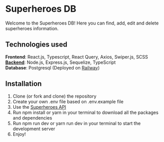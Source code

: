 # Superheroes DB

Welcome to the Superheroes DB! Here you can find, add, edit and delete superheroes information.

## Technologies used
**Frontend**: React.js, Typescript, React Query, Axios, Swiper.js, SCSS <br/>
[**Backend**](https://github.com/rashyd-hasratov/superheroes-api): Node.js, Express.js, Sequelize, TypeScript <br/>
**Database**: Postgresql (Deployed on [Railway](https://railway.app/))

## Installation

1. Clone (or fork and clone) the repository
2. Create your own .env file based on .env.example file
3. Use the [Superheroes API](https://github.com/rashyd-hasratov/superheroes-api)
4. Run npm install or yarn in your terminal to download all the packages and dependencies
5. Run npm run dev or yarn run dev in your terminal to start the development server
6. Enjoy!
